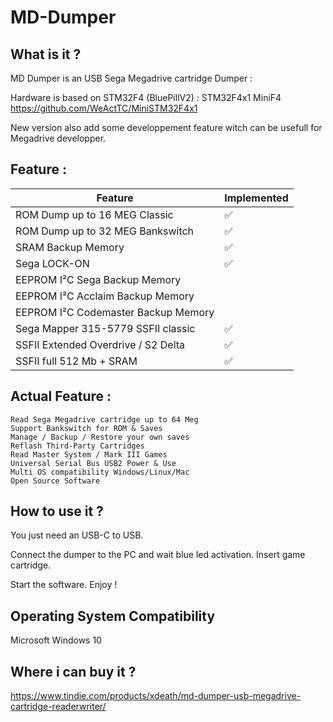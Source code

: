 # MD-Dumper

What is it ?
-----

MD Dumper is an USB Sega Megadrive cartridge Dumper :

Hardware is based on STM32F4 (BluePillV2) : STM32F4x1 MiniF4 https://github.com/WeActTC/MiniSTM32F4x1

New version also add some developpement feature witch can be usefull for Megadrive developper.

Feature :
-----

| Feature | Implemented |
| ------- | ----------- |
| ROM Dump up to 16 MEG  Classic              | :white_check_mark: |
| ROM Dump up to 32 MEG  Bankswitch           | :white_check_mark: |
| SRAM Backup Memory                          | :white_check_mark: |
| Sega LOCK-ON                                | :white_check_mark: |
| EEPROM I²C Sega Backup Memory               |                    |
| EEPROM I²C Acclaim Backup Memory            |                    |
| EEPROM I²C Codemaster Backup Memory         |                    |
| Sega Mapper 315-5779 SSFII classic          | :white_check_mark: |
| SSFII Extended Overdrive / S2 Delta         | :white_check_mark: |
| SSFII full 512 Mb + SRAM                    | :white_check_mark: |

Actual Feature :
-----

    Read Sega Megadrive cartridge up to 64 Meg
    Support Bankswitch for ROM & Saves
    Manage / Backup / Restore your own saves
    Reflash Third-Party Cartridges
    Read Master System / Mark III Games
    Universal Serial Bus USB2 Power & Use
    Multi OS compatibility Windows/Linux/Mac
    Open Source Software

How to use it ?
-----

You just need an USB-C to USB. 

Connect the dumper to the PC and wait blue led activation. Insert game cartridge. 

Start the software. Enjoy !

Operating System Compatibility
-----

Microsoft Windows 10

Where i can buy it ?
-----

https://www.tindie.com/products/xdeath/md-dumper-usb-megadrive-cartridge-readerwriter/

